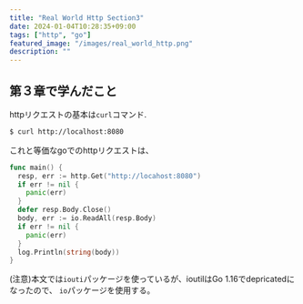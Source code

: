 ```yaml
---
title: "Real World Http Section3"
date: 2024-01-04T10:28:35+09:00
tags: ["http", "go"]
featured_image: "/images/real_world_http.png"
description: ""
---
```


## 第３章で学んだこと

httpリクエストの基本は`curl`コマンド. 

```bash
$ curl http://localhost:8080
```
これと等価なgoでのhttpリクエストは、

```go
func main() {
  resp, err := http.Get("http://locahost:8080")
  if err != nil {
    panic(err)
  }
  defer resp.Body.Close()
  body, err := io.ReadAll(resp.Body)
  if err != nil {
    panic(err)
  }
  log.Println(string(body))
}
```

(注意)本文では`iouti`パッケージを使っているが、ioutilはGo 1.16でdepricatedになったので、
`io`パッケージを使用する。  


